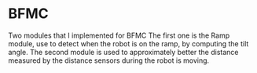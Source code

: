 # BFMC
Two modules that I implemented for BFMC
The first one is the Ramp module, use to detect when the robot is on the ramp, by computing the tilt angle.
The second module is used to approximately better the distance measured by the distance sensors during the robot is moving.
